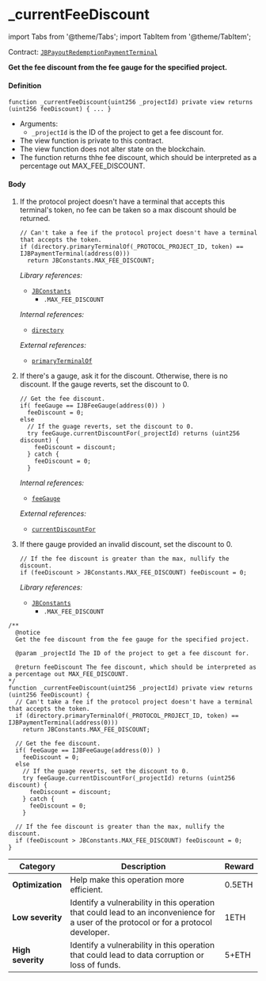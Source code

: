 # _currentFeeDiscount

import Tabs from '@theme/Tabs';
import TabItem from '@theme/TabItem';

Contract: [`JBPayoutRedemptionPaymentTerminal`](/dev/api/contracts/or-payment-terminals/or-abstract/jbpayoutredemptionpaymentterminal/README.md)​‌

<Tabs>
<TabItem value="Step by step" label="Step by step">

**Get the fee discount from the fee gauge for the specified project.**

#### Definition

```
function _currentFeeDiscount(uint256 _projectId) private view returns (uint256 feeDiscount) { ... }
```

* Arguments:
  * `_projectId` is the ID of the project to get a fee discount for.
* The view function is private to this contract.
* The view function does not alter state on the blockchain.
* The function returns thhe fee discount, which should be interpreted as a percentage out MAX_FEE_DISCOUNT.

#### Body

1.  If the protocol project doesn't have a terminal that accepts this terminal's token, no fee can be taken so a max discount should be returned.

    ```
    // Can't take a fee if the protocol project doesn't have a terminal that accepts the token.
    if (directory.primaryTerminalOf(_PROTOCOL_PROJECT_ID, token) == IJBPaymentTerminal(address(0)))
      return JBConstants.MAX_FEE_DISCOUNT;
    ```

    _Library references:_

    * [`JBConstants`](/dev/api/libraries/jbconstants.md)
      * `.MAX_FEE_DISCOUNT`

    _Internal references:_

    * [`directory`](/dev/api/contracts/or-payment-terminals/or-abstract/jbpayoutredemptionpaymentterminal/properties/directory.md)

    _External references:_

    * [`primaryTerminalOf`](/dev/api/contracts/jbdirectory/read/primaryterminalof.md)
2.  If there's a gauge, ask it for the discount. Otherwise, there is no discount. If the gauge reverts, set the discount to 0.

    ```
    // Get the fee discount.
    if( feeGauge == IJBFeeGauge(address(0)) )
      feeDiscount = 0;
    else
      // If the guage reverts, set the discount to 0.
      try feeGauge.currentDiscountFor(_projectId) returns (uint256 discount) {
        feeDiscount = discount;
      } catch {
        feeDiscount = 0;
      }
    ```

    _Internal references:_

    * [`feeGauge`](/dev/api/contracts/or-payment-terminals/or-abstract/jbpayoutredemptionpaymentterminal/properties/feegauge.md)

    _External references:_

    * [`currentDiscountFor`](/dev/api/interfaces/ijbfeegauge.md)

3.  If there gauge provided an invalid discount, set the discount to 0.

    ```
    // If the fee discount is greater than the max, nullify the discount.
    if (feeDiscount > JBConstants.MAX_FEE_DISCOUNT) feeDiscount = 0;
    ```

    _Library references:_

    * [`JBConstants`](/dev/api/libraries/jbconstants.md)
      * `.MAX_FEE_DISCOUNT`

</TabItem>

<TabItem value="Code" label="Code">

```
/** 
  @notice
  Get the fee discount from the fee gauge for the specified project.

  @param _projectId The ID of the project to get a fee discount for.
  
  @return feeDiscount The fee discount, which should be interpreted as a percentage out MAX_FEE_DISCOUNT.
*/
function _currentFeeDiscount(uint256 _projectId) private view returns (uint256 feeDiscount) {
  // Can't take a fee if the protocol project doesn't have a terminal that accepts the token.
  if (directory.primaryTerminalOf(_PROTOCOL_PROJECT_ID, token) == IJBPaymentTerminal(address(0)))
    return JBConstants.MAX_FEE_DISCOUNT;

  // Get the fee discount.
  if( feeGauge == IJBFeeGauge(address(0)) )
    feeDiscount = 0;
  else
    // If the guage reverts, set the discount to 0.
    try feeGauge.currentDiscountFor(_projectId) returns (uint256 discount) {
      feeDiscount = discount;
    } catch {
      feeDiscount = 0;
    }

  // If the fee discount is greater than the max, nullify the discount.
  if (feeDiscount > JBConstants.MAX_FEE_DISCOUNT) feeDiscount = 0;
}
```

</TabItem>

<TabItem value="Bug bounty" label="Bug bounty">

| Category          | Description                                                                                                                            | Reward |
| ----------------- | -------------------------------------------------------------------------------------------------------------------------------------- | ------ |
| **Optimization**  | Help make this operation more efficient.                                                                                               | 0.5ETH |
| **Low severity**  | Identify a vulnerability in this operation that could lead to an inconvenience for a user of the protocol or for a protocol developer. | 1ETH   |
| **High severity** | Identify a vulnerability in this operation that could lead to data corruption or loss of funds.                                        | 5+ETH  |

</TabItem>

</Tabs>
 
